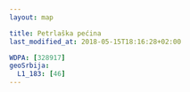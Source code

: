 ```yaml
---
layout: map

title: Petrlaška pećina
last_modified_at: 2018-05-15T18:16:28+02:00

WDPA: [328917]
geoSrbija:
  L1_183: [46]
---
```

